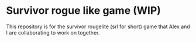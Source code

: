 # Survivor rogue like game (WIP)
This repository is for the survivor rougelite (srl for short) game that Alex and I are collaborating to work on together.

